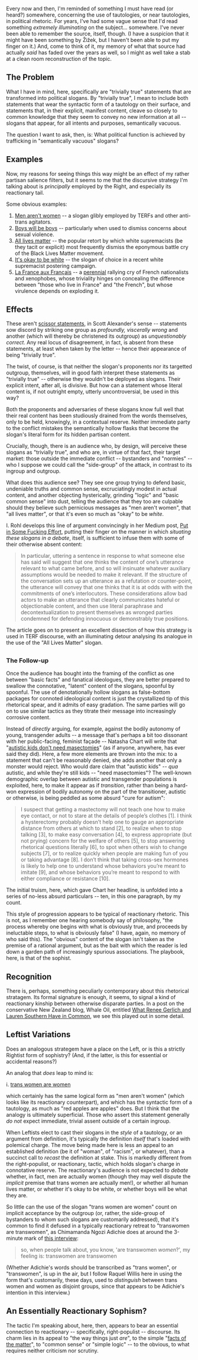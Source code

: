 
Every now and then, I'm reminded of something I must have read (or heard?)
somewhere, concerning the use of tautologies, or near tautologies, in political
rhetoric. For years, I've had some vague sense that I'd read something
*extremely illuminating* on the subject... somewhere. I've never been able to
remember the source, itself, though. (I have a suspicion that it might
have been something by &Zcaron;i&zcaron;ek, but I haven't been able to put
my finger on it.) And, come to think of it, my memory of what
that source had actually *said* has faded over the years as well, so I might as
well take a stab at a clean room reconstruction of the topic.


## The Problem

What I have in mind, here, specifically are "trivially true" statements that
are transformed into political slogans. By "trivially true", I mean to include
both statements that wear the syntactic form of a tautology on their surface,
and statements that, in their explicit, manifest content, cleave so closely
to common knowledge that they seem to convey no new information at all --
slogans that appear, for all intents and purposes, semantically vacuous. 

The question I want to ask, then, is: What political function is achieved by
trafficking in "semantically vacuous" slogans?

## Examples

Now, my reasons for seeing things this way might be an effect of
my rather partisan salience filters, but it seems to me that the
discursive strategy I'm talking about is *principally* employed by
the Right, and especially its reactionary tail. 

Some obvious examples:

1. [Men aren't women](https://www.rt.com/news/444189-twitter-man-woman-ban-pc/) -- 
a slogan glibly employed by TERFs and other anti-trans agitators.
1. [Boys will be boys](https://www.pbs.org/newshour/science/why-boys-will-be-boys-is-an-unscientific-excuse-for-assault) -- 
particularly when used to dismiss concerns about sexual violence.
1. [All lives matter](https://en.wikipedia.org/wiki/All_Lives_Matter) -- 
the popular retort by which white supremacists (be they tacit or explicit) most frequently dismiss the eponymous battle cry of the Black Lives Matter movement.
1. [It's okay to be white](https://en.wikipedia.org/wiki/It%27s_OK_to_be_white) --
the slogan of choice in a recent white supremacist postering campaign.
1. [La France aux Français](https://www.theglobeandmail.com/news/world/rise-of-marine-le-pen-how-the-far-right-leader-became-a-contender-in-france/article34752498/) -- a
[perennial](https://www.persee.fr/doc/polit_0032-342x_1993_num_58_3_6289_t1_0810_0000_2) 
rallying cry of French nationalists and xenophobes, whose triviality hinges on
concealing the difference between "those who live in France" and "the French",
but whose virulence depends on exploding it.

## Effects

These aren't 
[scissor statements](https://slatestarcodex.com/2018/10/30/sort-by-controversial/),
in Scott Alexander's sense -- statements sow discord by striking one group as 
*profoundly, viscerally wrong* and another (which will thereby be christened its
outgroup) as *unquestionably correct*.
Any real locus of disagreement, in fact, is absent from these statements, at
least when taken by the letter -- hence their appearance of being "trivially
true".

The twist, of course, is that neither the slogan's proponents nor its targetted
outgroup, themselves, will in good faith interpret these statements as 
"trivially true" -- otherwise they wouldn't be deployed as slogans. 
Their explicit intent, after all, is divisive. But how can a statement whose
literal content is, if not outright empty, utterly uncontroversial, be used
in this way?

Both the proponents and adversaries of these slogans know full well that their
real content has been studiously drained from the words themselves, only
to be held, knowingly, in a contextual reserve. Neither immediate party to
the conflict mistakes the semantically hollow flasks that become the slogan's
literal form for its hidden partisan content.

Crucially, though, there is an audience who, by design, will perceive these
slogans as "trivially true", and who are, in virtue of that fact, their target
market: those outside the immediate conflict -- bystanders and "normies" -- who
I suppose we could call the "side-group" of the attack, in contrast to its
ingroup and outgroup. 

What does this audience see? They see one group trying to defend basic,
undeniable truths and common sense, excruciatingly modest in actual content, and
another objecting hysterically, grinding "logic" and "basic common sense" into
dust, telling the audience that they too are culpable should they believe such
pernicious messages as "men aren't women", that "all lives matter", or that it's
even so much as "okay" to be *white*.

I. Rohl develops this line of argument convincingly in her Medium post, 
[Put in Some Fucking Effort](https://medium.com/@i_rohl/put-in-some-fucking-effort-c2bf28f25df2),
putting their finger on the manner in which _situating these slogans in a debate_,
itself, is sufficient to infuse them with some of their otherwise absent content:

> In particular, uttering a sentence in response to what someone else has said
> will suggest that one thinks the content of one’s utterance relevant to what
> came before, and so will insinuate whatever auxiliary assumptions would be
> needed to make it relevant. If the structure of the conversation sets up an
> utterance as a refutation or counter-point, the utterance will convey that one
> thinks that it is at odds with with the commitments of one’s interlocutors.
> These considerations allow bad actors to make an utterance that clearly
> communicates hateful or objectionable content, and then use literal paraphrase
> and decontextualization to present themselves as wronged parties condemned for
> defending innocuous or demonstrably true positions. 

The article goes on to present an excellent dissection of how this strategy
is used in TERF discourse, with an illuminating detour analysing its analogue in
the use of the "All Lives Matter" slogan.

## 

### The Follow-up 

Once the audience has bought into the framing of the conflict as one between
"basic facts" and fanatical ideologues, they are better prepared to swallow the
connotative, "latent" content of the slogans, spoonful by spoonful. The use of
denotationally hollow slogans as false-bottom packages for connoted ideological
content is just the crystallized tip of this rhetorical spear, and it admits of
easy gradation. The same parties will go on to use similar tactics as they
titrate their message into increasingly corrosive content.

Instead of *directly* arguing, for example, against the bodily autonomy of
young, transgender adults -- a message that's perhaps a bit too dissonant with
her public-facing, feminist façade -- Natasha Chart will write that
"[autistic kids don't need masectomies](https://www.feministcurrent.com/2017/04/14/autistic-kids-dont-need-mastectomies/)"
(as if anyone, anywhere, has ever said they did). Here, a few more elements
are thrown into the mix: to a statement that can't be reasonably denied, she
adds another that only a monster would reject.
Who would dare claim that "autistic kids" -- *qua* autistic, and while they're
still kids -- "need masectomies"? The well-known demographic overlap between
autistic and transgender populations is exploited, here, to make it appear as if
*transition*, rather than being a hard-won expression of bodily autonomy on the
part of the transitioner, autistic or otherwise, is being peddled as some absurd
"cure for autism":


> I suspect that getting a mastectomy will not teach one how to make eye
> contact, or not to stare at the details of people’s clothes [1]. I think a
> hysterectomy probably doesn’t help one to gauge an appropriate distance from
> others at which to stand [2], to realize when to stop talking [3], to make easy
> conversation [4], to express appropriate (but not prying) concern for the welfare of
> others [5], to stop answering rhetorical questions literally [6], to spot when others
> wish to change subjects [7], or to realize quickly when people are making fun of you
> or taking advantage [8]. I don’t think that taking cross-sex hormones is likely to
> help one to understand whose behaviors you’re meant to imitate [9], and whose
> behaviors you’re meant to respond to with either compliance or resistance [10].

The initial truism, here, which gave Chart her headline, is unfolded into
a series of no-less absurd particulars -- ten, in this one paragraph, by my
count.

This style of progression appears to be typical of reactionary
rhetoric. This is not, as I remember one hearing somebody say of philosophy,
"the process whereby one begins with what is obviously true, and proceeds by
ineluctable steps, to what is obviously false" (I have, again, no memory of who
said this). The "obvious" content of the slogan isn't taken as the premise of a
rational argument, but as the bait with which the reader is led down a garden path of
increasingly spurious associations. The playbook, here, is that of the sophist.

## Recognition

There is, perhaps, something peculiarly contemporary about this rhetorical
stratagem. Its formal signature is enough, it seems, to signal a kind of
reactionary kinship between otherwise disparate parties. In a post on
the conservative New Zealand blog, Whale Oil, entitled
[What Renee Gerlich and Lauren Southern Have in Common](https://www.whaleoil.co.nz/2018/09/what-renee-gerlich-and-lauren-southern-have-in-common/), 
we see this played out in some detail. 

## Leftist Variations

Does an analogous strategem have a place on the Left, or is this a strictly
Rightist form of sophistry? (And, if the latter, is this for essential or
accidental reasons?)

An analog that *does* leap to mind is: 

i. [trans women are women](https://www.theroot.com/trans-women-are-women-this-isn-t-a-debate-1793202635)

which certainly has the same logical form as "men aren't women" (which looks
like its reactionary counterpart), and which has the syntactic form of a
tautology, as much as "red apples are apples" does. But I think that the analogy
is ultimately superficial. Those who assert this statement generally *do not*
expect immediate, trivial assent outside of a certain ingroup. 

When Leftists elect to cast their slogans in the _style_ of a tautology, or
an argument from definition, it's typically the definition _itself_ that's
loaded with polemical charge. The move being made here is less an appeal to
an established definition (be it of "woman", of "racism", or whatever), than
a succinct call to _recast_ the definition at stake.
This is markedly different from the right-populist, or reactionary, tactic,
which holds slogan's charge in connotative reserve. The reactionary's audience
is not expected to _debate_ whether, in fact, men are actually women 
(though they may well dispute the _implicit_ premise that trans women are
actually men!), or whether all human lives matter, or whether it's okay to be
white, or whether boys will be what they are.

So little can the use of the slogan "trans women are women" count on implicit
acceptance by the outgroup (or, rather, the side-group of bystanders to whom
such slogans are customarily addressed), that it's common to find it defused in
a typically reactionary retreat to "transwomen are transwomen", as Chimamanda
Ngozi Adichie does at around the 3-minute mark of 
[this interview](https://www.channel4.com/news/chimamanda-ngozi-adichie-on-feminism):

> so, when people talk about, you know, 'are transwomen _women_?', my feeling is:
> transwomen are transwomen

(Whether Adichie's words should be transcribed as "trans women", or "transwomen",
is up in the air, but I follow Raquel Willis here in using the form that's
customarily, these days, used to _distinguish_ between trans women and women
as disjoint groups, since that appears to be Adichie's intention in this interview.)


## An Essentially Reactionary Sophism?

The tactic I'm speaking about, here, then, appears to bear an essential
connection to reactionary -- specifically, right-populist -- discourse.
Its charm lies in its appeal to "the way things just _are_", to the 
simple "[facts of the matter](https://thelastinstance.com/posts/facts_are_lazy_and_facts_are_late/)", to "common sense" or "simple logic" -- to the obvious, to
what requires neither criticism nor scrutiny. 




